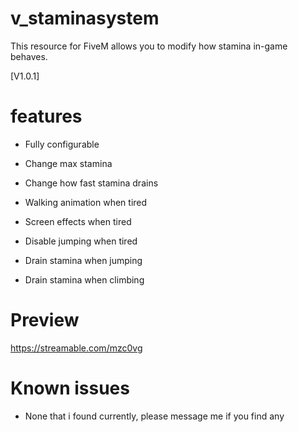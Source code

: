 # v_staminasystem
This resource for FiveM allows you to modify how stamina in-game behaves.

[V1.0.1] 

# features
- Fully configurable

- Change max stamina
- Change how fast stamina drains
- Walking animation when tired
- Screen effects when tired
- Disable jumping when tired
- Drain stamina when jumping
- Drain stamina when climbing

# Preview
https://streamable.com/mzc0vg

# Known issues
- None that i found currently, please message me if you find any
